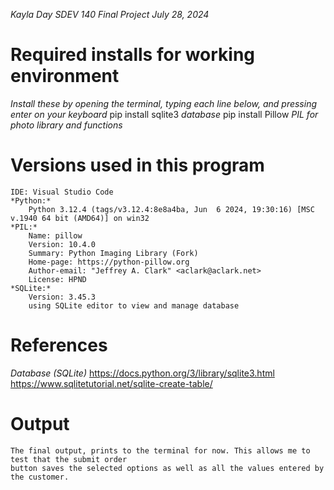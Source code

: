 *Kayla Day*
*SDEV 140 Final Project*
*July 28, 2024*

# Required installs for working environment
*Install these by opening the terminal, typing each line below, and pressing enter on your keyboard*
    pip install sqlite3 *database*
    pip install Pillow *PIL for photo library and functions*

# Versions used in this program
    IDE: Visual Studio Code
    *Python:*
        Python 3.12.4 (tags/v3.12.4:8e8a4ba, Jun  6 2024, 19:30:16) [MSC v.1940 64 bit (AMD64)] on win32
    *PIL:*
        Name: pillow
        Version: 10.4.0
        Summary: Python Imaging Library (Fork)
        Home-page: https://python-pillow.org
        Author-email: "Jeffrey A. Clark" <aclark@aclark.net>
        License: HPND
    *SQLite:*
        Version: 3.45.3
        using SQLite editor to view and manage database

# References
*Database (SQLite)*
https://docs.python.org/3/library/sqlite3.html
https://www.sqlitetutorial.net/sqlite-create-table/

# Output
    The final output, prints to the terminal for now. This allows me to test that the submit order
    button saves the selected options as well as all the values entered by the customer. 
